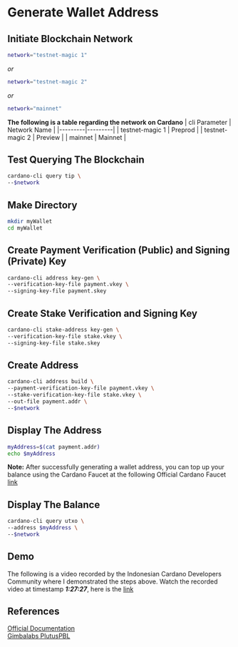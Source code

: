 # Generate Wallet Address

## Initiate Blockchain Network

```bash
network="testnet-magic 1"
```

_or_

```bash
network="testnet-magic 2"
```

_or_

```bash
network="mainnet"
```

**The following is a table regarding the network on Cardano**
| cli Parameter | Network Name |
|---------|---------|
| testnet-magic 1 | Preprod |
| testnet-magic 2 | Preview | 
| mainnet | Mainnet | 

## Test Querying The Blockchain

```bash
cardano-cli query tip \
--$network
```

## Make Directory

```bash
mkdir myWallet
cd myWallet
```

## Create Payment Verification (Public) and Signing (Private) Key

```bash
cardano-cli address key-gen \
--verification-key-file payment.vkey \
--signing-key-file payment.skey
```

## Create Stake Verification and Signing Key

```bash
cardano-cli stake-address key-gen \
--verification-key-file stake.vkey \
--signing-key-file stake.skey
```

## Create Address

```bash
cardano-cli address build \
--payment-verification-key-file payment.vkey \
--stake-verification-key-file stake.vkey \
--out-file payment.addr \
--$network
```

## Display The Address

```bash
myAddress=$(cat payment.addr)
echo $myAddress
```

**Note:** After successfully generating a wallet address, you can top up your balance using the Cardano Faucet at the following Official Cardano Faucet [link](https://docs.cardano.org/cardano-testnet/tools/faucet/)

## Display The Balance

```bash
cardano-cli query utxo \
--address $myAddress \
--$network
```

## Demo

The following is a video recorded by the Indonesian Cardano Developers Community where I demonstrated the steps above. Watch the recorded video at timestamp **_1:27:27_**, here is the [link](https://youtu.be/03hXLZ_07N0?list=PLUj8499OocHiL8gXPv8wMlLW-zIcyYdrQ)

## References

[Official Documentation](https://docs.cardano.org/development-guidelines/use-cli/)  
[Gimbalabs PlutusPBL](https://plutuspbl.io/modules/102/slts)
